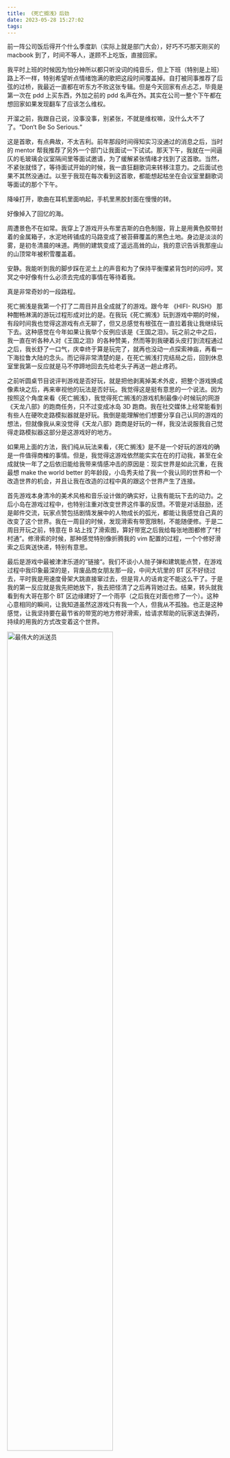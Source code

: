 ```yaml
---
title: 《死亡搁浅》后劲
date: 2023-05-28 15:27:02
tags:
---
```

前一阵公司饭后得开个什么季度趴（实际上就是部门大会），好巧不巧那天刚买的 macbook 到了，时间不等人，遂顾不上吃饭，直接回家。

我平时上班的时候因为怕分神所以都只听没词的纯音乐，但上下班（特别是上班）路上不一样，特别希望听点情绪饱满的歌把这段时间覆盖掉。自打被同事推荐了后弦的过桥，我最近一直都在听东方不败这张专辑。但是今天回家有点忐忑，毕竟是第一次在 pdd 上买东西，外加之前的 pdd 名声在外。其实在公司一整个下午都在想回家如果发现翻车了应该怎么维权。

开溜之前，我跟自己说，没事没事，别紧张，不就是维权嘛，没什么大不了了。“Don‘t Be So Serious.“

这是首歌，有点典故，不太吉利。前年那段时间得知实习没通过的消息之后，当时的 mentor 帮我推荐了另外一个部门让我面试一下试试。那天下午，我就在一间逼仄的毛玻璃会议室隔间里等面试邀请，为了缓解紧张情绪才找到了这首歌。当然，不紧张就怪了，等待面试开始的时候，我一直狂翻歌词来转移注意力。之后面试也果不其然没通过。以至于我现在每次看到这首歌，都能想起枯坐在会议室里翻歌词等面试的那个下午。

降噪打开，歌曲在耳机里面响起，手机里黑胶封面在慢慢的转。

好像掉入了回忆的海。

周遭景色不在如常。我穿上了游戏开头布里吉斯的白色制服，背上是用黄色胶带封着的金属箱子，水泥地砖铺成的马路变成了被苔藓覆盖的黑色土地。身边是淡淡的雾，是初冬清晨的味道。两侧的建筑变成了遥远高耸的山，我的意识告诉我那座山的山顶常年被积雪覆盖着。

安静。我能听到我的脚步踩在泥土上的声音和为了保持平衡攥紧背包时的闷哼。冥冥之中好像有什么必须去完成的事情在等待着我。

真是非常奇妙的一段路程。

死亡搁浅是我第一个打了二周目并且全成就了的游戏。跟今年 《HIFI- RUSH》 那种酣畅淋漓的游玩过程形成对比的是。在我玩《死亡搁浅》玩到游戏中期的时候，有段时间我也觉得这游戏有点无聊了，但又总感觉有根弦在一直拉着我让我继续玩下去。这种感觉在今年如果让我举个反例应该是《王国之泪》。玩之前之中之后，我一直在听各种人对《王国之泪》的各种赞美，然而等到我硬着头皮打到流程通过之后，我长舒了一口气，庆幸终于算是玩完了，就再也没动一点探索神庙，再看一下海拉鲁大陆的念头。而记得非常清楚的是，在死亡搁浅打完结局之后，回到休息室里我第一反应就是马不停蹄地回去先给老头子再送一趟止疼药。

之前听圆桌节目说评判游戏是否好玩，就是把他剥离掉美术外皮，把整个游戏换成像素块之后，再来审视他的玩法是否好玩。我觉得这是挺有意思的一个说法。因为按照这个角度来看《死亡搁浅》，我觉得死亡搁浅的游戏机制最像小时候玩的网游《天龙八部》的跑商任务，只不过变成冰岛 3D 跑商。我在社交媒体上经常能看到有些人在硬吹走路模拟器就是好玩。我倒是能理解他们想要分享自己认同的游戏的想法，但就像我从来没觉得《天龙八部》跑商是好玩的一样，我没法说服我自己觉得走路模拟器这部分是这游戏好的地方。
 
如果用上面的方法，我们纯从玩法来看，《死亡搁浅》是不是一个好玩的游戏的确是一件值得商榷的事情。但是，我觉得这游戏依然能实实在在的打动我，甚至在全成就快一年了之后依旧能给我带来情感冲击的原因是：现实世界是如此沉重，在我最想 make the world better 的年龄段，小岛秀夫给了我一个我认同的世界和一个改造世界的机会，并且让我在改造的过程中真的跟这个世界产生了连接。

首先游戏本身清冷的美术风格和音乐设计做的确实好，让我有能玩下去的动力。之后小岛在游戏过程中，也特别注重对改变世界这件事的反馈。不管是对话鼓励，还是邮件交流，玩家点赞包括剧情发展中的人物成长的弧光，都能让我感觉自己真的改变了这个世界。我在一周目的时候，发现滑索有带宽限制，不能随便修。于是二周目开玩之前，特意在 B 站上找了滑索图，算好带宽之后我给每张地图都修了“村村通”。修滑索的时候，那种感觉特别像折腾我的 vim 配置的过程，一个个修好滑索之后爽送快递，特别有意思。

最后是游戏中最被津津乐道的”链接“。我们不谈小人抛子弹和建筑能点赞，在游戏过程中我印象最深的是，背废品商女朋友那一段，中间大坑里的 BT 区不好绕过去，平时我是用速度骨架大跳直接窜过去，但是背人的话肯定不能这么干了。于是我的第一反应就是我先把她放下，我去把怪清了之后再背她过去。结果，转头就我看到有大哥在那个 BT 区边缘建好了一个雨亭（之后我在对面也修了一个）。这种心意相同的瞬间，让我知道虽然这游戏只有我一个人，但我从不孤独。也正是这种感觉，让我坚持要在最节省的带宽的地方修好滑索，给请求帮助的玩家送去弹药，持续的用我的方式改变着这个世界。

<img src="https://shenqqq.top/minio/blog/%E6%AD%BB%E4%BA%A1%E6%90%81%E6%B5%85%E5%85%A8%E6%88%90%E5%B0%B1%E7%95%99%E5%BF%B5.jpg" width = "70%" alt="最伟大的派送员" align="center" integrity="unsafe-inline"/>

<br/>

所以我觉得能坚持玩通关这游戏，并且真玩完之后还觉得这游戏不错的玩家。大多数肯定不是被游戏机制所吸引，肯定也是受到了某种感召。肯定是责任心，同理心，善良，有规划，有条理，真挚，耐心，理想主义，正义感等等若干条良好品格中，能在自我评价中或多或少的认为自己符合其中一条或者几条的人。而且，我偏激的认为，能欣赏这种快乐是有门槛的。

我觉得能找到这样的玩家并给这样的玩家安利这款游戏，也算是除了在游戏之内跟 npc，其他网络玩家建立“连接”以外，在游戏之外在现实中，我自以为的建立连接的另一种方式。也是我给自己领取的我的《死亡搁浅》的第 541 个任务。

欢迎你也加入最伟大的派送员行列。
